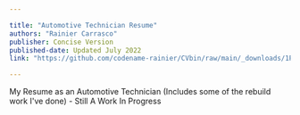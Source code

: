 ```yaml
---

title: "Automotive Technician Resume" 
authors: "Rainier Carrasco"
publisher: Concise Version
published-date: Updated July 2022
link: "https://github.com/codename-rainier/CVbin/raw/main/_downloads/1P_CV_RainierMCarrasco_AT.pdf"

---
```


My Resume as an Automotive Technician (Includes some of the rebuild work I've done) - Still A Work In Progress

